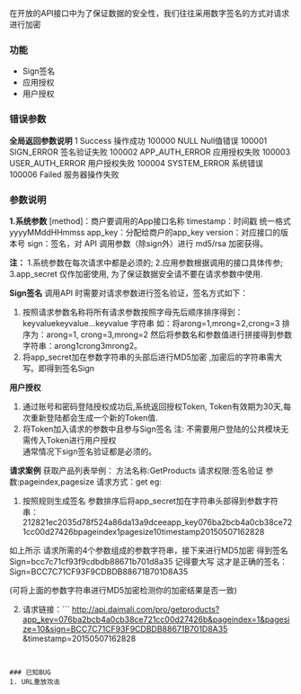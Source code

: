 


在开放的API接口中为了保证数据的安全性，我们往往采用数字签名的方式对请求进行加密

###  功能

- Sign签名
- 应用授权
- 用户授权
 
###  错误参数
 
 **全局返回参数说明** 
1	   Success	操作成功
100000	NULL	Null值错误
100001	SIGN_ERROR	签名验证失败
100002	APP_AUTH_ERROR	应用授权失败
100003	USER_AUTH_ERROR	用户授权失败
100004	SYSTEM_ERROR	系统错误
100006	Failed	服务器操作失败

### 参数说明

 **1.系统参数** 
[method]：商户要调用的App接口名称
timestamp：时间戳 统一格式yyyyMMddHHmmss
app_key：分配给商户的app_key
version：对应接口的版本号
sign：签名，对 API 调用参数（除sign外）进行 md5/rsa 加密获得。

 **注：** 
1.系统参数在每次请求中都是必须的;
2.应用参数根据调用的接口具体传参;
3.app_secret 仅作加密使用, 为了保证数据安全请不要在请求参数中使用.

 **Sign签名** 
调用API 时需要对请求参数进行签名验证，签名方式如下：
1. 按照请求参数名称将所有请求参数按照字母先后顺序排序得到：
    keyvaluekeyvalue...keyvalue  字符串
    如：将arong=1,mrong=2,crong=3 排序为：arong=1, crong=3,mrong=2  然后将参数名和参数值进行拼接得到参数字符串：arong1crong3mrong2。
2. 将app_secret加在参数字符串的头部后进行MD5加密 ,加密后的字符串需大写。即得到签名Sign

 **用户授权** 
1. 通过账号和密码登陆授权成功后,系统返回授权Token, Token有效期为30天,每次重新登陆都会生成一个新的Token值.
2. 将Token加入请求的参数中且参与Sign签名 
注: 不需要用户登陆的公共模块无需传入Token进行用户授权     
    通常情况下sign签名验证都是必须的。

 **请求案例** 
获取产品列表举例：
方法名称:GetProducts  请求权限:签名验证 参数:pageindex,pagesize 请求方式：get
eg: 
1. 按照规则生成签名
参数排序后将app_secret加在字符串头部得到参数字符串：
212821ec2035d78f524a86da13a9dceeapp_key076ba2bcb4a0cb38ce721cc00d27426bpageindex1pagesize10timestamp20150507162828

如上所示 请求所需的4个参数组成的参数字符串，接下来进行MD5加密
得到签名Sign=bcc7c71cf93f9cdbdb88671b701d8a35 记得要大写
这才是正确的签名：Sign=BCC7C71CF93F9CDBDB88671B701D8A35

(可将上面的参数字符串进行MD5加密检测你的加密结果是否一致)

2. 请求链接：```
http://api.daimali.com/pro/getproducts?app_key=076ba2bcb4a0cb38ce721cc00d27426b&pageindex=1&pagesize=10&sign=BCC7C71CF93F9CDBDB88671B701D8A35
&timestamp=20150507162828
```


### 已知BUG
1. URL重放攻击